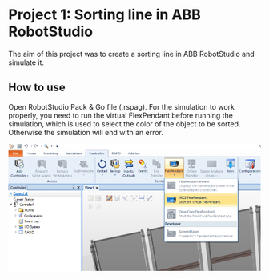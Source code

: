 # Project 1: Sorting line in ABB RobotStudio

The aim of this project was to create a sorting line in ABB RobotStudio and simulate it.

## How to use

Open RobotStudio Pack & Go file (.rspag). For the simulation to work properly, you need to run the virtual FlexPendant before running the simulation, which is used to select the color of the object to be sorted. Otherwise the simulation will end with an error.

![Start FlexPendant](start_flexpendant.png)